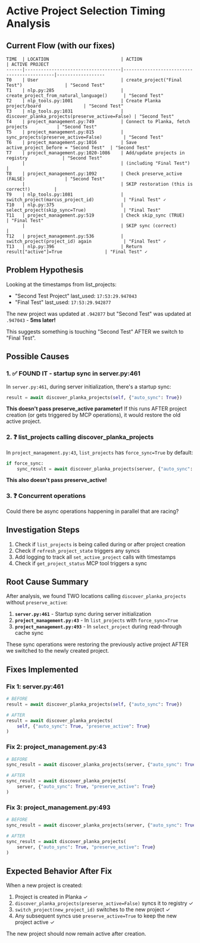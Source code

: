 # Active Project Selection Timing Analysis

## Current Flow (with our fixes)

```
TIME  | LOCATION                           | ACTION                                      | ACTIVE PROJECT
------|------------------------------------|--------------------------------------------|------------------
T0    | User                               | create_project("Final Test")                | "Second Test"
T1    | nlp.py:285                         | create_project_from_natural_language()      | "Second Test"
T2    | nlp_tools.py:1001                  | Create Planka project/board                | "Second Test"
T3    | nlp_tools.py:1031                  | discover_planka_projects(preserve_active=False) | "Second Test"
T4    | project_management.py:749          | Connect to Planka, fetch projects           | "Second Test"
T5    | project_management.py:815          | sync_projects(preserve_active=False)        | "Second Test"
T6    | project_management.py:1016         | Save active_project_before = "Second Test"  | "Second Test"
T7    | project_management.py:1020-1086    | Add/update projects in registry             | "Second Test"
      |                                    | (including "Final Test")                    |
T8    | project_management.py:1092         | Check preserve_active (FALSE)               | "Second Test"
      |                                    | SKIP restoration (this is correct!)         |
T9    | nlp_tools.py:1081                  | switch_project(marcus_project_id)           | "Final Test" ✓
T10   | nlp.py:375                         | select_project(skip_sync=True)              | "Final Test"
T11   | project_management.py:519          | Check skip_sync (TRUE)                      | "Final Test"
      |                                    | SKIP sync (correct)                         |
T12   | project_management.py:536          | switch_project(project_id) again            | "Final Test" ✓
T13   | nlp.py:396                         | Return result["active"]=True                | "Final Test" ✓
```

## Problem Hypothesis

Looking at the timestamps from list_projects:
- "Second Test Project" last_used: `17:53:29.947043`
- "Final Test" last_used: `17:53:29.942877`

The new project was updated at `.942877` but "Second Test" was updated at `.947043` - **5ms later!**

This suggests something is touching "Second Test" AFTER we switch to "Final Test".

## Possible Causes

### 1. ✅ FOUND IT - startup sync in server.py:461
In `server.py:461`, during server initialization, there's a startup sync:
```python
result = await discover_planka_projects(self, {"auto_sync": True})
```

**This doesn't pass preserve_active parameter!** If this runs AFTER project creation (or gets triggered by MCP operations), it would restore the old active project.

### 2. ❓ list_projects calling discover_planka_projects
In `project_management.py:43`, `list_projects` has `force_sync=True` by default:
```python
if force_sync:
    sync_result = await discover_planka_projects(server, {"auto_sync": True})
```

**This also doesn't pass preserve_active!**

### 3. ❓ Concurrent operations
Could there be async operations happening in parallel that are racing?

## Investigation Steps

1. Check if `list_projects` is being called during or after project creation
2. Check if `refresh_project_state` triggers any syncs
3. Add logging to track all `set_active_project` calls with timestamps
4. Check if `get_project_status` MCP tool triggers a sync

## Root Cause Summary

After analysis, we found TWO locations calling `discover_planka_projects` without `preserve_active`:

1. **`server.py:461`** - Startup sync during server initialization
2. **`project_management.py:43`** - In `list_projects` with `force_sync=True`
3. **`project_management.py:493`** - In `select_project` during read-through cache sync

These sync operations were restoring the previously active project AFTER we switched to the newly created project.

## Fixes Implemented

### Fix 1: server.py:461
```python
# BEFORE
result = await discover_planka_projects(self, {"auto_sync": True})

# AFTER
result = await discover_planka_projects(
    self, {"auto_sync": True, "preserve_active": True}
)
```

### Fix 2: project_management.py:43
```python
# BEFORE
sync_result = await discover_planka_projects(server, {"auto_sync": True})

# AFTER
sync_result = await discover_planka_projects(
    server, {"auto_sync": True, "preserve_active": True}
)
```

### Fix 3: project_management.py:493
```python
# BEFORE
sync_result = await discover_planka_projects(server, {"auto_sync": True})

# AFTER
sync_result = await discover_planka_projects(
    server, {"auto_sync": True, "preserve_active": True}
)
```

## Expected Behavior After Fix

When a new project is created:
1. Project is created in Planka ✓
2. `discover_planka_projects(preserve_active=False)` syncs it to registry ✓
3. `switch_project(new_project_id)` switches to the new project ✓
4. Any subsequent syncs use `preserve_active=True` to keep the new project active ✓

The new project should now remain active after creation.
